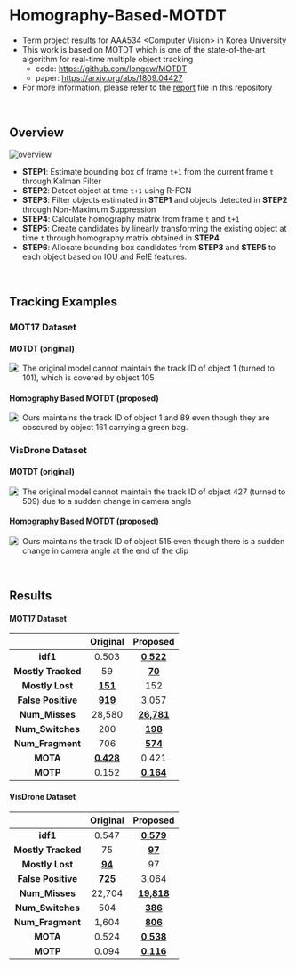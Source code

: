 # Homography-Based-MOTDT
- Term project results for AAA534 \<Computer Vision\> in Korea University
- This work is based on MOTDT which is one of the state-of-the-art algorithm for real-time multiple object tracking
  - code: https://github.com/longcw/MOTDT
  - paper: https://arxiv.org/abs/1809.04427
- For more information, please refer to the [report](https://github.com/youngbin-ro/Homography-Based-MOTDT/blob/master/report.pdf) file in this repository

<br/>

## Overview
![overview](https://github.com/youngbin-ro/Homography-Based-MOTDT/blob/master/images/overview.PNG?raw=true)

- **STEP1**: Estimate bounding box of frame ```t+1``` from the current frame ```t``` through Kalman Filter
- **STEP2**: Detect object at time ```t+1``` using R-FCN
- **STEP3**: Filter objects estimated in **STEP1** and objects detected in **STEP2** through Non-Maximum Suppression
- **STEP4**: Calculate homography matrix from frame ```t``` and ```t+1```
- **STEP5**: Create candidates by linearly transforming the existing object at time ```t``` through homography matrix obtained in **STEP4**
- **STEP6**: Allocate bounding box candidates from **STEP3** and **STEP5** to each object based on IOU and ReIE features.

<br/>

## Tracking Examples

### MOT17 Dataset
#### MOTDT (original)
<img style="float: left;" src="https://github.com/youngbin-ro/Homography-Based-MOTDT/blob/master/images/MOT17_original.gif?raw=true">

- The original model cannot maintain the track ID of object 1 (turned to 101), which is covered by object 105

#### Homography Based MOTDT (proposed)
<img style="float: left;" src="https://github.com/youngbin-ro/Homography-Based-MOTDT/blob/master/images/MOT17_proposed.gif?raw=true">

- Ours maintains the track ID of object 1 and 89 even though they are obscured by object 161 carrying a green bag.

### VisDrone Dataset
#### MOTDT (original)
<img style="float: left;" src="https://github.com/youngbin-ro/Homography-Based-MOTDT/blob/master/images/VisDrone_original.gif?raw=true">

- The original model cannot maintain the track ID of object 427  (turned to 509) due to a sudden change in camera angle

#### Homography Based MOTDT (proposed)
<img style="float: left;" src="https://github.com/youngbin-ro/Homography-Based-MOTDT/blob/master/images/VisDrone_proposed.gif?raw=true">

- Ours maintains the track ID of object 515 even though there is a sudden change in camera angle at the end of the clip

<br/>

## Results
#### MOT17 Dataset

|                | **Original** | **Proposed** |
| :--------: | :------------------: | :-----: |
|       **idf1** | 0.503 | **<u>0.522</u>** |
| **Mostly Tracked** | 59 | **<u>70</u>** |
| **Mostly Lost** | **<u>151</u>** | 152 |
| **False Positive** | **<u>919</u>** | 3,057 |
| **Num_Misses** | 28,580 | **<u>26,781</u>** |
| **Num_Switches** | 200 | **<u>198</u>** |
| **Num_Fragment** | 706 | **<u>574</u>** |
|       **MOTA** | **<u>0.428</u>** | 0.421 |
|       **MOTP** | 0.152 | **<u>0.164</u>** |

#### VisDrone Dataset

|                | **Original** | **Proposed** |
| :--------: | :------------------: | :-----: |
|       **idf1** | 0.547 | **<u>0.579</u>** |
| **Mostly Tracked** | 75 | **<u>97</u>** |
| **Mostly Lost** | **<u>94</u>** | 97 |
| **False Positive** | **<u>725</u>** | 3,064 |
| **Num_Misses** | 22,704 | **<u>19,818</u>** |
| **Num_Switches** | 504 | **<u>386</u>** |
| **Num_Fragment** | 1,604 | **<u>806</u>** |
|       **MOTA** | 0.524 | **<u>0.538</u>** |
|       **MOTP** | 0.094 | **<u>0.116</u>** |















